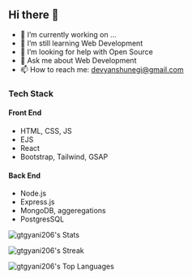## Hi there 👋

- 🔭 I’m currently working on ...
- 🌱 I’m still learning Web Development
- 🤔 I’m looking for help with Open Source
- 💬 Ask me about Web Development
- 📫 How to reach me: devyanshunegi@gmail.com


### Tech Stack
#### Front End
- HTML, CSS, JS
- EJS
- React
- Bootstrap, Tailwind, GSAP
#### Back End
- Node.js
- Express.js
- MongoDB, aggeregations
- PostgresSQL

![gtgyani206's Stats](https://github-readme-stats.vercel.app/api?username=devyanshunegi&theme=vue-dark&show_icons=true&hide_border=true&count_private=true)

 ![gtgyani206's Streak](https://github-readme-streak-stats.herokuapp.com/?user=devyanshunegi&theme=vue-dark&hide_border=true)

![gtgyani206's Top Languages](https://github-readme-stats.vercel.app/api/top-langs/?username=devyanshunegi&theme=vue-dark&show_icons=true&hide_border=true&layout=compact)
